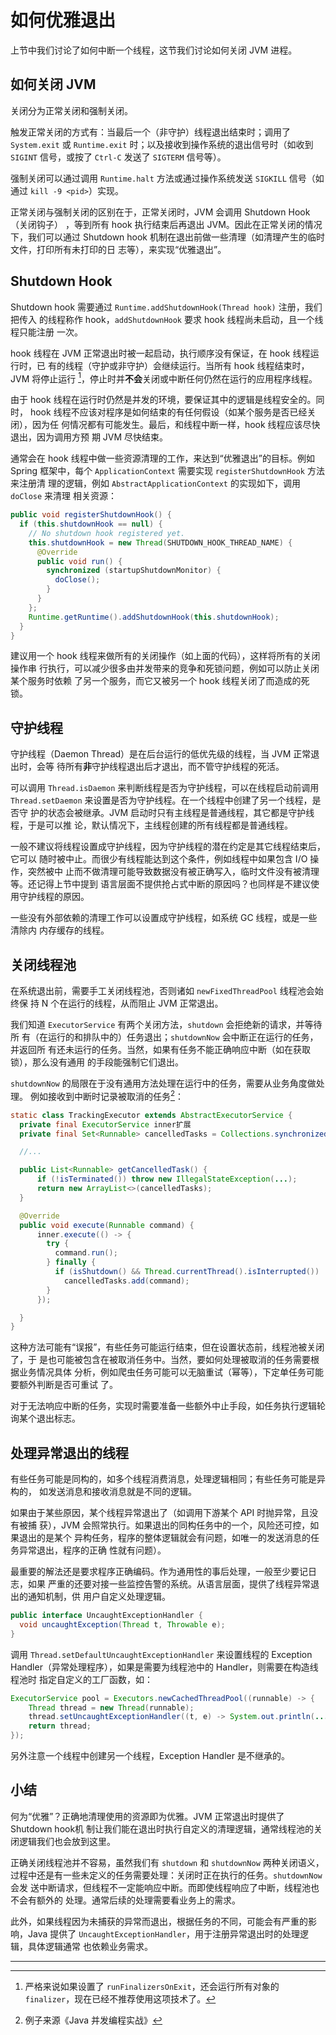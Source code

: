 # 如何优雅退出

上节中我们讨论了如何中断一个线程，这节我们讨论如何关闭 JVM 进程。

## 如何关闭 JVM

关闭分为正常关闭和强制关闭。

触发正常关闭的方式有：当最后一个（非守护）线程退出结束时；调用了 `System.exit`
或 `Runtime.exit` 时；以及接收到操作系统的退出信号时（如收到
`SIGINT` 信号，或按了 `Ctrl-C` 发送了 `SIGTERM` 信号等）。

强制关闭可以通过调用 `Runtime.halt` 方法或通过操作系统发送 `SIGKILL` 信号（如
通过 `kill -9 <pid>`）实现。

正常关闭与强制关闭的区别在于，正常关闭时，JVM 会调用 Shutdown Hook（关闭钩子）
，等到所有 hook 执行结束后再退出 JVM。因此在正常关闭的情况下，我们可以通过
Shutdown hook 机制在退出前做一些清理（如清理产生的临时文件，打印所有未打印的日
志等），来实现“优雅退出”。

## Shutdown Hook

Shutdown hook 需要通过 `Runtime.addShutdownHook(Thread hook)` 注册，我们把传入
的线程称作 hook，`addShutdownHook` 要求 hook 线程尚未启动，且一个线程只能注册
一次。

hook 线程在 JVM 正常退出时被一起启动，执行顺序没有保证，在 hook 线程运行时，已
有的线程（守护或非守护）会继续运行。当所有 hook 线程结束时，JVM 将停止运行
[^finalizer]，停止时并**不会**关闭或中断任何仍然在运行的应用程序线程。

由于 hook 线程在运行时仍然是并发的环境，要保证其中的逻辑是线程安全的。同时，
hook 线程不应该对程序是如何结束的有任何假设（如某个服务是否已经关闭），因为任
何情况都有可能发生。最后，和线程中断一样，hook 线程应该尽快退出，因为调用方预
期 JVM 尽快结束。

通常会在 hook 线程中做一些资源清理的工作，来达到“优雅退出”的目标。例如 Spring
框架中，每个 `ApplicationContext` 需要实现 `registerShutdownHook` 方法来注册清
理的逻辑，例如 `AbstractApplicationContext` 的实现如下，调用 `doClose` 来清理
相关资源：

```java
public void registerShutdownHook() {
  if (this.shutdownHook == null) {
    // No shutdown hook registered yet.
    this.shutdownHook = new Thread(SHUTDOWN_HOOK_THREAD_NAME) {
      @Override
      public void run() {
        synchronized (startupShutdownMonitor) {
          doClose();
        }
      }
    };
    Runtime.getRuntime().addShutdownHook(this.shutdownHook);
  }
}
```

建议用一个 hook 线程来做所有的关闭操作（如上面的代码），这样将所有的关闭操作串
行执行，可以减少很多由并发带来的竞争和死锁问题，例如可以防止关闭某个服务时依赖
了另一个服务，而它又被另一个 hook 线程关闭了而造成的死锁。

## 守护线程

守护线程（Daemon Thread）是在后台运行的低优先级的线程，当 JVM 正常退出时，会等
待所有**非**守护线程退出后才退出，而不管守护线程的死活。

可以调用 `Thread.isDaemon` 来判断线程是否为守护线程，可以在线程启动前调用
`Thread.setDaemon` 来设置是否为守护线程。在一个线程中创建了另一个线程，是否守
护的状态会被继承。JVM 启动时只有主线程是普通线程，其它都是守护线程，于是可以推
论，默认情况下，主线程创建的所有线程都是普通线程。

一般不建议将线程设置成守护线程，因为守护线程的潜在约定是其它线程结束后，它可以
随时被中止。而很少有线程能达到这个条件，例如线程中如果包含 I/O 操作，突然被中
止而不做清理可能导致数据没有被正确写入，临时文件没有被清理等。还记得上节中提到
语言层面不提供抢占式中断的原因吗？也同样是不建议使用守护线程的原因。

一些没有外部依赖的清理工作可以设置成守护线程，如系统 GC 线程，或是一些清除内
内存缓存的线程。

## 关闭线程池

在系统退出前，需要手工关闭线程池，否则诸如 `newFixedThreadPool` 线程池会始终保
持 N 个在运行的线程，从而阻止 JVM 正常退出。

我们知道 `ExecutorService` 有两个关闭方法，`shutdown` 会拒绝新的请求，并等待所
有（在运行的和排队中的）任务退出；`shutdownNow` 会中断正在运行的任务，并返回所
有还未运行的任务。当然，如果有任务不能正确响应中断（如在获取锁），那么没有通用
的手段能强制它们退出。

`shutdownNow` 的局限在于没有通用方法处理在运行中的任务，需要从业务角度做处理。
例如接收到中断时记录被取消的任务[^ref-tracking-executor]：

```java
static class TrackingExecutor extends AbstractExecutorService {
  private final ExecutorService inner扩展
  private final Set<Runnable> cancelledTasks = Collections.synchronizedSet(new HashSet<>());

  //...

  public List<Runnable> getCancelledTask() {
      if (!isTerminated()) throw new IllegalStateException(...);
      return new ArrayList<>(cancelledTasks);
  }

  @Override
  public void execute(Runnable command) {
      inner.execute(() -> {
        try {
          command.run();
        } finally {
          if (isShutdown() && Thread.currentThread().isInterrupted())
            cancelledTasks.add(command);
        }
      });

  }
}
```

这种方法可能有“误报”，有些任务可能运行结束，但在设置状态前，线程池被关闭了，于
是也可能被包含在被取消任务中。当然，要如何处理被取消的任务需要根据业务情况具体
分析，例如爬虫任务可能可以无脑重试（幂等），下定单任务可能要额外判断是否可重试
了。

对于无法响应中断的任务，实现时需要准备一些额外中止手段，如任务执行逻辑轮
询某个退出标志。

## 处理异常退出的线程

有些任务可能是同构的，如多个线程消费消息，处理逻辑相同；有些任务可能是异构的，
如发送消息和接收消息就是不同的逻辑。

如果由于某些原因，某个线程异常退出了（如调用下游某个 API 时抛异常，且没有被捕
获），JVM 会照常执行。如果退出的同构任务中的一个，风险还可控，如果退出的是某个
异构任务，程序的整体逻辑就会有问题，如唯一的发送消息的任务异常退出，程序的正确
性就有问题）。

最重要的解法还是要求程序正确编码。作为通用性的事后处理，一般至少要记日志，如果
严重的还要对接一些监控告警的系统。从语言层面，提供了线程异常退出的通知机制，供
用户自定义处理逻辑。

```java
public interface UncaughtExceptionHandler {
  void uncaughtException(Thread t, Throwable e);
}
```

调用 `Thread.setDefaultUncaughtExceptionHandler` 来设置线程的 Exception
Handler（异常处理程序），如果是需要为线程池中的 Handler，则需要在构造线程池时
指定自定义的工厂函数，如：

```java
ExecutorService pool = Executors.newCachedThreadPool((runnable) -> {
    Thread thread = new Thread(runnable);
    thread.setUncaughtExceptionHandler((t, e) -> System.out.println(...));
    return thread;
});
```

另外注意一个线程中创建另一个线程，Exception Handler 是不继承的。

## 小结

何为“优雅”？正确地清理使用的资源即为优雅。JVM 正常退出时提供了 Shutdown hook机
制让我们能在退出时执行自定义的清理逻辑，通常线程池的关闭逻辑我们也会放到这里。

正确关闭线程池并不容易，虽然我们有 `shutdown` 和 `shutdownNow` 两种关闭语义，
过程中还是有一些未定义的任务需要处理：关闭时正在执行的任务。`shutdownNow` 会发
送中断请求，但线程不一定能响应中断。而即使线程响应了中断，线程池也不会有额外的
处理。通常后续的处理需要看业务上的需求。

此外，如果线程因为未捕获的异常而退出，根据任务的不同，可能会有严重的影响，Java
提供了 `UncaughtExceptionHandler`，用于注册异常退出时的处理逻辑，具体逻辑通常
也依赖业务需求。

---

[^finalizer]: 严格来说如果设置了 `runFinalizersOnExit`，还会运行所有对象的
  `finalizer`，现在已经不推荐使用这项技术了。

[^ref-tracking-executor]: 例子来源《Java 并发编程实战》
